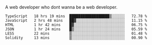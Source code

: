 A web developer who dont wanna be a web developer.

<!--START_SECTION:waka-->

```text
TypeScript   18 hrs 19 mins  ██████████████████▒░░░░░░   72.78 %
JavaScript   2 hrs 48 mins   ██▓░░░░░░░░░░░░░░░░░░░░░░   11.15 %
HTML         1 hr 42 mins    █▓░░░░░░░░░░░░░░░░░░░░░░░   06.75 %
JSON         1 hr 24 mins    █▒░░░░░░░░░░░░░░░░░░░░░░░   05.59 %
LESS         22 mins         ▒░░░░░░░░░░░░░░░░░░░░░░░░   01.48 %
Solidity     13 mins         ▒░░░░░░░░░░░░░░░░░░░░░░░░   00.90 %
```

<!--END_SECTION:waka-->
